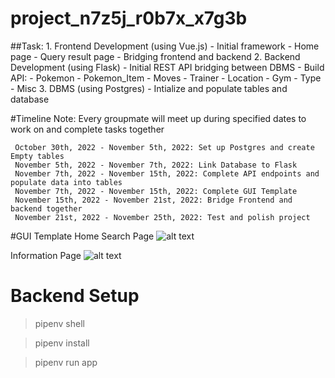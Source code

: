# project_n7z5j_r0b7x_x7g3b
 ##Task:
    1. Frontend Development (using Vue.js)
        - Initial framework
        - Home page
        - Query result page
        - Bridging frontend and backend
    2. Backend Development (using Flask)
        - Initial REST API bridging between DBMS
        -  Build API:
            - Pokemon 
            - Pokemon_Item
            - Moves
            - Trainer
            - Location
            - Gym
            - Type
            - Misc
    3. DBMS (using Postgres)
        - Intialize and populate tables and database

#Timeline
     Note: Every groupmate will meet up during specified dates to work on and complete tasks together 

     October 30th, 2022 - November 5th, 2022: Set up Postgres and create Empty tables
     November 5th, 2022 - November 7th, 2022: Link Database to Flask
     November 7th, 2022 - November 15th, 2022: Complete API endpoints and populate data into tables
     November 7th, 2022 - November 15th, 2022: Complete GUI Template
     November 15th, 2022 - November 21st, 2022: Bridge Frontend and backend together
     November 21st, 2022 - November 25th, 2022: Test and polish project

#GUI Template
Home Search Page
![alt text](https://cdn.discordapp.com/attachments/1023670708779356220/1036388287251742730/unknown.png)

Information Page
![alt text](https://cdn.discordapp.com/attachments/1023670708779356220/1036397617841705060/unknown.png)

# Backend Setup

> pipenv shell

> pipenv install

> pipenv run app

